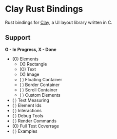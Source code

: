 # Clay Rust Bindings

Rust bindings for [Clay](https://github.com/nicbarker/clay), a UI layout library written in C.


## Support

**O - In Progress, X - Done**

- (O) Elements
    - (X) Rectangle
    - (O) Text
    - (X) Image
    - ( ) Floating Container
    - ( ) Border Container
    - ( ) Scroll Container
    - ( ) Custom Elements
- ( ) Text Measuring
- ( ) Element Ids
- ( ) Interactions
- ( ) Debug Tools
- ( ) Render Commands
- (O) Full Test Coverrage
- ( ) Examples
